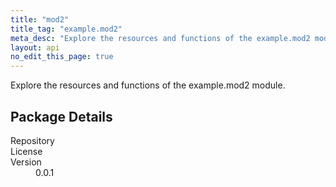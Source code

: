 ```yaml
---
title: "mod2"
title_tag: "example.mod2"
meta_desc: "Explore the resources and functions of the example.mod2 module."
layout: api
no_edit_this_page: true
---
```


<!-- WARNING: this file was generated by test. -->
<!-- Do not edit by hand unless you're certain you know what you are doing! -->

Explore the resources and functions of the example.mod2 module.

<h2 id="package-details">Package Details</h2>
<dl class="package-details">
	<dt>Repository</dt>
	<dd><a href=""></a></dd>
	<dt>License</dt>
	<dd></dd>
	<dt>Version</dt>
	<dd>0.0.1</dd>
</dl>

